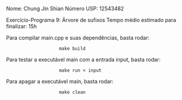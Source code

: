 Nome: Chung Jin Shian
Número USP: 12543482

Exercício-Programa 9: Árvore de sufixos 
Tempo médio estimado para finalizar: 15h

Para compilar main.cpp e suas dependências, basta rodar:

   						make build

Para testar a executável main com a entrada input, basta rodar:

 						make run < input

Para apagar a executável main, basta rodar:
                  
						make clean


